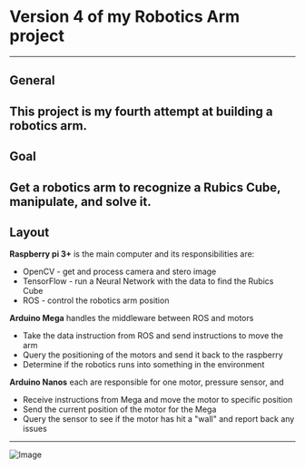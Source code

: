 # Version 4 of my Robotics Arm project
---
## General
This project is my fourth attempt at building a robotics arm.
---
## Goal
Get a robotics arm to recognize a Rubics Cube, manipulate, and solve it.
---
## Layout
**Raspberry pi 3+** is the main computer and its responsibilities are:
* OpenCV - get and process camera and stero image
* TensorFlow - run a Neural Network with the data to find the Rubics Cube
* ROS - control the robotics arm position

**Arduino Mega** handles the middleware between ROS and motors
* Take the data instruction from ROS and send instructions to move the arm
* Query the positioning of the motors and send it back to the raspberry
* Determine if the robotics runs into something in the environment

**Arduino Nanos** each are responsible for one motor, pressure sensor, and 
* Receive instructions from Mega and move the motor to specific position
* Send the current position of the motor for the Mega
* Query the sensor to see if the motor has hit a "wall" and report back any issues
---
![Image](https://github.com/aalhag24/RoboticArmAI/Img/Outline.png)
